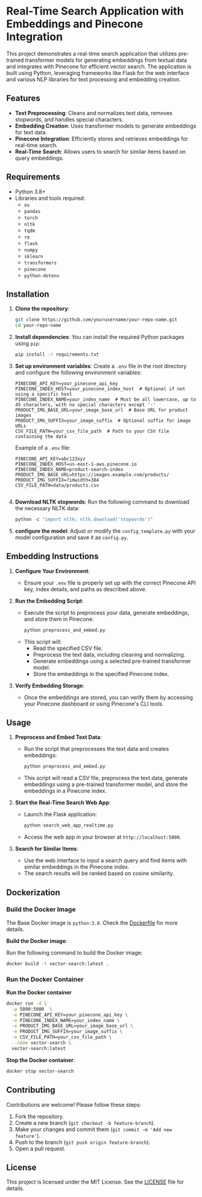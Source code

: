 
# Real-Time Search Application with Embeddings and Pinecone Integration

This project demonstrates a real-time search application that utilizes pre-trained transformer models for generating embeddings from textual data and integrates with Pinecone for efficient vector search. The application is built using Python, leveraging frameworks like Flask for the web interface and various NLP libraries for text processing and embedding creation.

## Features

- **Text Preprocessing**: Cleans and normalizes text data, removes stopwords, and handles special characters.
- **Embedding Creation**: Uses transformer models to generate embeddings for text data.
- **Pinecone Integration**: Efficiently stores and retrieves embeddings for real-time search.
- **Real-Time Search**: Allows users to search for similar items based on query embeddings.


## Requirements

- Python 3.8+
- Libraries and tools required:
  - `os`
  - `pandas`
  - `torch`
  - `nltk`
  - `tqdm`
  - `re`
  - `flask`
  - `numpy`
  - `sklearn`
  - `transformers`
  - `pinecone`
  - `python-dotenv`

## Installation

1. **Clone the repository**:
    ```bash
    git clone https://github.com/yourusername/your-repo-name.git
    cd your-repo-name
    ```

2. **Install dependencies**:
    You can install the required Python packages using `pip`:
    ```bash
    pip install -r requirements.txt
    ```

3. **Set up environment variables**:
    Create a `.env` file in the root directory and configure the following environment variables:
    ```env
    PINECONE_API_KEY=your_pinecone_api_key
    PINECONE_INDEX_HOST=your_pinecone_index_host  # Optional if not using a specific host
    PINECONE_INDEX_NAME=your_index_name  # Must be all lowercase, up to 45 characters, with no special characters except '-'
    PRODUCT_IMG_BASE_URL=your_image_base_url  # Base URL for product images
    PRODUCT_IMG_SUFFIX=your_image_suffix  # Optional suffix for image URLs
    CSV_FILE_PATH=your_csv_file_path  # Path to your CSV file containing the data
    ```

    Example of a `.env` file:
    ```env
    PINECONE_API_KEY=abc123xyz
    PINECONE_INDEX_HOST=us-east-1-aws.pinecone.io
    PINECONE_INDEX_NAME=product-search-index
    PRODUCT_IMG_BASE_URL=https://images.example.com/products/
    PRODUCT_IMG_SUFFIX=?imwidth=384
    CSV_FILE_PATH=data/products.csv
    ```
    ```

4. **Download NLTK stopwords**:
    Run the following command to download the necessary NLTK data:
    ```python
    python -c "import nltk; nltk.download('stopwords')"
    ```

5. **configure the model**:
    Adjust or modify the `config_template.py` with your model configuration and save it as `config.py`.

## Embedding Instructions

1. **Configure Your Environment**:
   - Ensure your `.env` file is properly set up with the correct Pinecone API key, index details, and paths as described above.

2. **Run the Embedding Script**:
   - Execute the script to preprocess your data, generate embeddings, and store them in Pinecone:
     ```bash
     python preprocess_and_embed.py
     ```
   - This script will:
     - Read the specified CSV file.
     - Preprocess the text data, including cleaning and normalizing.
     - Generate embeddings using a selected pre-trained transformer model.
     - Store the embeddings in the specified Pinecone index.

3. **Verify Embedding Storage**:
   - Once the embeddings are stored, you can verify them by accessing your Pinecone dashboard or using Pinecone's CLI tools.

## Usage

1. **Preprocess and Embed Text Data**:
    - Run the script that preprocesses the text data and creates embeddings:
      ```bash
      python preprocess_and_embed.py
      ```
    - This script will read a CSV file, preprocess the text data, generate embeddings using a pre-trained transformer model, and store the embeddings in a Pinecone index.

2. **Start the Real-Time Search Web App**:
    - Launch the Flask application:
      ```bash
      python search_web_app_realtime.py
      ```
    - Access the web app in your browser at `http://localhost:5000`.

3. **Search for Similar Items**:
    - Use the web interface to input a search query and find items with similar embeddings in the Pinecone index.
    - The search results will be ranked based on cosine similarity.

## Dockerization

### Build the Docker Image

The Base Docker image is `python:3.8`. Check the [Dockerfile](Dockerfile) for more details.

**Build the Docker image**:

Run the following command to build the Docker image:

```bash
docker build -t vector-search:latest .
```

### Run the Docker Container

**Run the Docker container**

```bash
docker run -d \
  -p 5000:5000  \
  -e PINECONE_API_KEY=your_pinecone_api_key \
  -e PINECONE_INDEX_NAME=your_index_name \
  -e PRODUCT_IMG_BASE_URL=your_image_base_url \
  -e PRODUCT_IMG_SUFFIX=your_image_suffix \
  -e CSV_FILE_PATH=your_csv_file_path \
  --name vector-search \
  vector-search:latest
```

**Stop the Docker container**:
```bash
docker stop vector-search
```

## Contributing

Contributions are welcome! Please follow these steps:
1. Fork the repository.
2. Create a new branch (`git checkout -b feature-branch`).
3. Make your changes and commit them (`git commit -m 'Add new feature'`).
4. Push to the branch (`git push origin feature-branch`).
5. Open a pull request.

## License

This project is licensed under the MIT License. See the [LICENSE](LICENSE) file for details.


